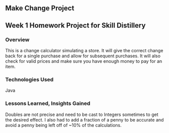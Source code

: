 ## Make Change Project

## Week 1 Homework Project for Skill Distillery

### Overview 
This is a change calculator simulating a store. It will give the correct change back for a single purchase and allow for subsequent purchases. 
It will also check for valid prices and make sure you have enough money to pay for an item. 


### Technologies Used
Java

### Lessons Learned, Insights Gained
Doubles are not precise and need to be cast to Integers sometimes to get the desired effect. I also had to add a fraction of a penny to be accurate and avoid a penny being left off of ~10% of the calculations.
